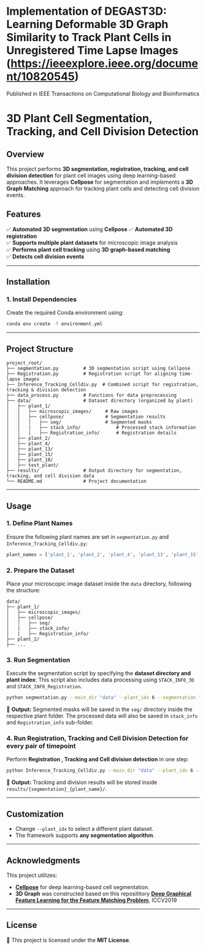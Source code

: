 # Implementation of **DEGAST3D: Learning Deformable 3D Graph Similarity to Track Plant Cells in Unregistered Time Lapse Images (https://ieeexplore.ieee.org/document/10820545)**
Published in IEEE Transactions on Computational Biology and Bioinformatics
# **3D Plant Cell Segmentation, Tracking, and Cell Division Detection**

## **Overview**
This project performs **3D segmentation, registration, tracking, and cell division detection** for plant cell images using deep learning-based approaches. It leverages **Cellpose** for segmentation and implements a **3D Graph Matching** approach for tracking plant cells and detecting cell division events.

## **Features**
✅ **Automated 3D segmentation** using **Cellpose**
✅ **Automated 3D registration**  
✅ **Supports multiple plant datasets** for microscopic image analysis  
✅ **Performs plant cell tracking** using **3D graph-based matching**  
✅ **Detects cell division events**  

---

## **Installation**
### **1. Install Dependencies**
Create the required Conda environment using:
```bash
conda env create -f environment.yml
```

---

## **Project Structure**
```
project_root/
├── segmentation.py         # 3D segmentation script using Cellpose
├── Registration.py         # Registration script for aligning time-lapse images
├── Inference_Tracking_Celldiv.py  # Combined script for registration, tracking & division detection
├── data_process.py         # Functions for data preprocessing
├── data/                   # Dataset directory (organized by plant)
│   ├── plant_1/
│   │   ├── microscopic_images/     # Raw images
│   │   ├── cellpose/               # Segmentation results
│   │   │   ├── seg/                # Segmented masks
│   │   |	├── stack_info/             # Processed stack information
│   │   |	├── Registration_info/      # Registration details
│   ├── plant_2/
│   ├── plant_4/
│   ├── plant_13/
│   ├── plant_15/
│   ├── plant_18/
│   ├── test_plant/
├── results/                # Output directory for segmentation, tracking, and cell division data
└── README.md               # Project documentation
```

---

## **Usage**
### **1. Define Plant Names**
Ensure the following plant names are set in `segmentation.py` and `Inference_Tracking_Celldiv.py`:
```python
plant_names = ['plant_1', 'plant_2', 'plant_4', 'plant_13', 'plant_15', 'plant_18', 'test_plant']
```

### **2. Prepare the Dataset**
Place your microscopic image dataset inside the `data` directory, following the structure:
```
data/
├── plant_1/
│   ├── microscopic_images/
│   ├── cellpose/
│   │   ├── seg/
│   |	├── stack_info/
│   |	├── Registration_info/
├── plant_2/
├── ...
```

### **3. Run Segmentation**
Execute the segmentation script by specifying the **dataset directory and plant index**: This script also includes data processing using `STACK_INF0_3D` and `STACK_INF0_Registration`. 
```bash
python segmentation.py --main_dir "data" --plant_idx 6 --segmentation "cellpose"
```
📌 **Output:** Segmented masks will be saved in the `seg/` directory inside the respective plant folder.
The processed data will also be saved in `stack_info` and  `Registration_info` sub-folder.


### **4. Run Registration, Tracking and Cell Division Detection for every pair of timepoint**
Perform **Registration , Tracking and Cell division detection** in one step:
```bash
python Inference_Tracking_Celldiv.py --main_dir "data" --plant_idx 6 --segmentation "cellpose"
```
📌 **Output:** Tracking and division results will be stored inside `results/{segmentation}_{plant_name}/`.

---

## **Customization**
- Change `--plant_idx` to select a different plant dataset.
- The framework supports **any segmentation algorithm**.

---

## **Acknowledgments**
This project utilizes:
- **[Cellpose](https://github.com/MouseLand/cellpose)** for deep learning-based cell segmentation.
- **3D Graph** was constructed based on this reposititory **[Deep Graphical Feature Learning for the Feature Matching Problem](https://github.com/zzhang1987/Deep-Graphical-Feature-Learning)**, ICCV2019

---

## **License**
📜 This project is licensed under the **MIT License**.

